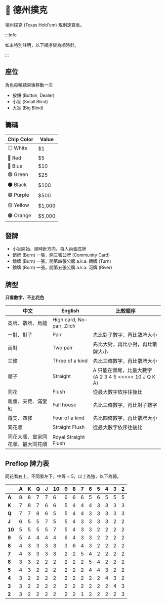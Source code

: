 # 🎴 德州撲克

德州撲克 (Texas Hold'em) 規則速查表。

:::info

如未特別註明，以下順序皆為順時針。

:::

## 座位

角色每輪結束後移動一次

- 按鈕 (Button, Dealer)
- 小盲 (Small Blind)
- 大盲 (Big Blind)

## 籌碼

| Chip Color | Value  |
| ---------- | ------ |
| ⚪ White   | $1     |
| 🔴 Red     | $5     |
| 🔵 Blue    | $10    |
| 🟢 Green   | $25    |
| ⚫ Black   | $100   |
| 🟣 Purple  | $500   |
| 🟡 Yellow  | $1,000 |
| 🟠 Orange  | $5,000 |

## 發牌

- 小盲開始，順時針方向，每人兩張底牌
- 銷牌 (Burn) 一張，開三張公牌 (Community Card)
- 銷牌 (Burn) 一張，開第四張公牌 a.k.a. 轉牌 (Turn)
- 銷牌 (Burn) 一張，開第五張公牌 a.k.a. 河牌 (River)

## 牌型

**只看數字、不比花色**

| 中文                             | English                   | 比較順序                                                             |
| -------------------------------- | ------------------------- | -------------------------------------------------------------------- |
| 高牌、散牌、烏龍                 | High card, No-pair, Zilch |                                                                      |
| 一對、對子                       | Pair                      | 先比對子數字，再比散牌大小                                           |
| 兩對                             | Two pair                  | 先比大對，再比小對，再比散牌大小                                     |
| 三條                             | Three of a kind           | 先比三條數字，再比散牌大小                                           |
| 順子                             | Straight                  | A 只能在頭尾，比最大數字 (A 2 3 4 5 &lt;&lt;&lt;&lt;&lt; 10 J Q K A) |
| 同花                             | Flush                     | 從最大數字依序往後比                                                 |
| 葫蘆、夫佬、滿堂紅               | Full house                | 先比三條數字，再比對子數字                                           |
| 鐵支、四條                       | Four of a kind            | 先比四條數字，再比散牌大小                                           |
| 同花順                           | Straight Flush            | 從最大數字依序往後比                                                 |
| 同花大順、皇家同花順、最大同花順 | Royal Straight Flush      |                                                                      |

## Preflop 牌力表

同花看右上，不同看左下。中等 = 5，以上為強，以下為弱。

|        | A   | K   | Q   | J   | 10  | 9   | 8   | 7   | 6   | 5   | 4   | 3   | 2   |
| ------ | --- | --- | --- | --- | --- | --- | --- | --- | --- | --- | --- | --- | --- |
| **A**  | 8   | 8   | 7   | 7   | 6   | 6   | 6   | 6   | 5   | 6   | 5   | 5   | 5   |
| **K**  | 7   | 8   | 7   | 6   | 6   | 5   | 4   | 4   | 4   | 3   | 3   | 3   | 3   |
| **Q**  | 7   | 7   | 8   | 6   | 5   | 5   | 4   | 4   | 3   | 3   | 3   | 3   | 3   |
| **J**  | 6   | 5   | 5   | 7   | 5   | 5   | 4   | 3   | 3   | 3   | 3   | 2   | 2   |
| **10** | 5   | 5   | 5   | 5   | 7   | 5   | 4   | 3   | 3   | 2   | 2   | 2   | 2   |
| **9**  | 5   | 4   | 4   | 4   | 4   | 6   | 4   | 3   | 3   | 2   | 2   | 2   | 2   |
| **8**  | 4   | 3   | 3   | 3   | 3   | 3   | 6   | 4   | 3   | 2   | 2   | 2   | 2   |
| **7**  | 4   | 3   | 3   | 3   | 3   | 2   | 2   | 5   | 4   | 2   | 2   | 2   | 2   |
| **6**  | 3   | 3   | 2   | 2   | 2   | 2   | 2   | 2   | 5   | 4   | 2   | 2   | 2   |
| **5**  | 4   | 3   | 2   | 2   | 2   | 2   | 2   | 2   | 4   | 4   | 3   | 2   | 2   |
| **4**  | 3   | 2   | 2   | 2   | 2   | 2   | 2   | 2   | 2   | 2   | 4   | 3   | 2   |
| **3**  | 3   | 2   | 2   | 2   | 2   | 2   | 2   | 2   | 2   | 2   | 2   | 4   | 3   |
| **2**  | 3   | 2   | 2   | 2   | 2   | 2   | 2   | 1   | 2   | 2   | 2   | 2   | 3   |

